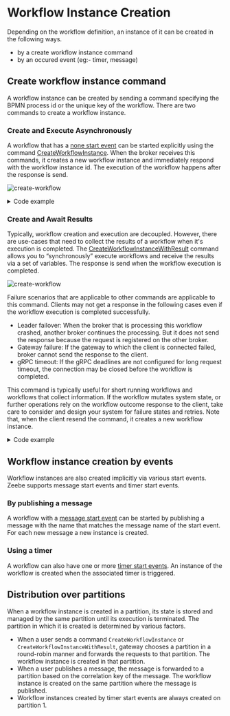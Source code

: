 # Workflow Instance Creation

Depending on the workflow definition, an instance of it can be created in the following ways.
* by a create workflow instance command
* by an occured event (eg:- timer, message)

## Create workflow instance command

A workflow instance can be created by sending a command specifying the BPMN process id or the unique key of the workflow.
There are two commands to create a workflow instance.

### Create and Execute Asynchronously

 A workflow that has a [none start event](/bpmn-workflows/none-events/none-events.html#none-start-events) can be started explicitly using the command [CreateWorkflowInstance](/reference/grpc.html#createworkflowinstance-rpc).
 When the broker receives this commands, it creates a new workflow instance and immediately respond with the workflow instance id.
 The execution of the workflow happens after the response is send.

 ![create-workflow](/reference/workflow-instance-creation/create-workflow.png)

 <details>
   <summary>Code example</summary>
   <p>Create a workflow instance:

   ```
   zbctl create instance "order-process" --insecure
   ```
   Response:
   ```
   {
     "workflowKey": 2251799813685249,
     "bpmnProcessId": "order-process",
     "version": 1,
     "workflowInstanceKey": 2251799813686019
   }

   ```

   </p>
 </details>

### Create and Await Results

Typically, workflow creation and execution are decoupled.
However, there are use-cases that need to collect the results of a workflow when it's execution is completed.
The [CreateWorkflowInstanceWithResult](/reference/grpc.html#createworkflowinstancewithresult-rpc) command allows you to “synchronously” execute workflows and receive the results via a set of variables.
The response is send when the workflow execution is completed.

 ![create-workflow](/reference/workflow-instance-creation/create-workflow-with-result.png)

Failure scenarios that are applicable to other commands are applicable to this command. Clients may not get a response in the following cases even if the workflow execution is completed successfully.
- Leader failover: When the broker that is processing this workflow crashed, another broker continues the processing. But it does not send the response because the request is registered on the other broker.
- Gateway failure: If the gateway to which the client is connected failed, broker cannot send the response to the client.
- gRPC timeout: If the gRPC deadlines are not configured for long request timeout, the connection may be closed before the workflow is completed.

This command is typically useful for short running workflows and workflows that collect information.
If the workflow mutates system state, or further operations rely on the workflow outcome response to the client, take care to consider and design your system for failure states and retries.
Note that, when the client resend the command, it creates a new workflow instance.

<details>
  <summary>Code example</summary>
  <p>Create a workflow instance and await results:

```
./zbctl create instance benchmark --insecure --withResult
```
Response:
```
{
  "workflowKey": 2251799813685249,
  "bpmnProcessId": "benchmark",
  "version": 1,
  "workflowInstanceKey": 2251799813686045,
  "variables": "{}"
}
```

  </p>
</details>

## Workflow instance creation by events

Workflow instances are also created implicitly via various start events. Zeebe supports message start events and timer start events.

### By publishing a message

A workflow with a [message start event](/bpmn-workflows/message-events/message-events.html#message-start-events) can be started by publishing a message with the  name that matches the message name of the start event.
For each new message a new instance is created.

### Using a timer

A workflow can also have one or more [timer start events](/bpmn-workflows/timer-events/timer-events.html#timer-start-events). An instance of the workflow is created when the associated timer is triggered.

## Distribution over partitions

 When a workflow instance is created in a partition, its state is stored and managed by the same partition until its execution is terminated. The partition in which it is created is determined by various factors.

- When a user sends a command `CreateWorkflowInstance` or `CreateWorkflowInstanceWithResult`, gateway chooses a partition in a round-robin manner and forwards the requests to that partition. The workflow instance is created in that partition.
- When a user publishes a message, the message is forwarded to a partition based on the correlation key of the message. The workflow instance is created on the same partition where the message is published.
- Workflow instances created by timer start events are always created on partition 1.
